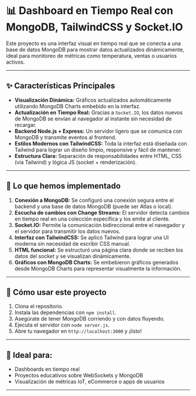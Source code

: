 # 📊 Dashboard en Tiempo Real con MongoDB, TailwindCSS y Socket.IO

Este proyecto es una interfaz visual en tiempo real que se conecta a una base de datos MongoDB para mostrar datos actualizados dinámicamente, ideal para monitoreo de métricas como temperatura, ventas o usuarios activos.

---

## ✨ Características Principales

- **Visualización Dinámica:** Gráficos actualizados automáticamente utilizando MongoDB Charts embebido en la interfaz.
- **Actualización en Tiempo Real:** Gracias a `Socket.IO`, los datos nuevos de MongoDB se envían al navegador al instante sin necesidad de recargar.
- **Backend Node.js + Express:** Un servidor ligero que se comunica con MongoDB y transmite eventos al frontend.
- **Estilos Modernos con TailwindCSS:** Toda la interfaz está diseñada con Tailwind para lograr un diseño limpio, responsive y fácil de mantener.
- **Estructura Clara:** Separación de responsabilidades entre HTML, CSS (via Tailwind) y lógica JS (socket + renderización).

---

## 🧩 Lo que hemos implementado

1. **Conexión a MongoDB:** Se configuró una conexión segura entre el backend y una base de datos MongoDB (puede ser Atlas o local).
2. **Escucha de cambios con Change Streams:** El servidor detecta cambios en tiempo real en una colección específica y los emite al cliente.
3. **Socket.IO:** Permite la comunicación bidireccional entre el navegador y el servidor para transmitir los datos nuevos.
4. **Interfaz con TailwindCSS:** Se aplicó Tailwind para lograr una UI moderna sin necesidad de escribir CSS manual.
5. **HTML funcional:** Se estructuró una página clara donde se reciben los datos del socket y se visualizan dinámicamente.
6. **Gráficos con MongoDB Charts:** Se embebieron gráficos generados desde MongoDB Charts para representar visualmente la información.

---

## 🚀 Cómo usar este proyecto

1. Clona el repositorio.
2. Instala las dependencias con `npm install`.
3. Asegúrate de tener MongoDB corriendo y con datos fluyendo.
4. Ejecuta el servidor con `node server.js`.
5. Abre tu navegador en `http://localhost:3000` y ¡listo!

---

## 🧠 Ideal para:

- Dashboards en tiempo real
- Proyectos educativos sobre WebSockets y MongoDB
- Visualización de métricas IoT, eCommerce o apps de usuarios

---
